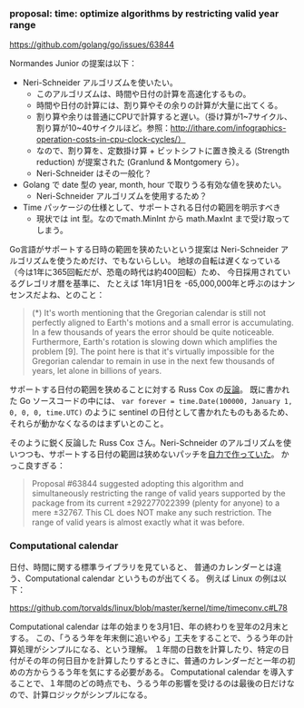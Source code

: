 ### proposal: time: optimize algorithms by restricting valid year range

https://github.com/golang/go/issues/63844

Normandes Junior の提案は以下：

* Neri-Schneider アルゴリズムを使いたい。
    * このアルゴリズムは、時間や日付の計算を高速化するもの。
    * 時間や日付の計算には、割り算やその余りの計算が大量に出てくる。
    * 割り算や余りは普通にCPUで計算すると遅い。（掛け算が1\~7サイクル、割り算が10\~40サイクルほど。参照：http://ithare.com/infographics-operation-costs-in-cpu-clock-cycles/）
    * なので、割り算を、定数掛け算 + ビットシフトに置き換える (Strength reduction) が提案された (Granlund & Montgomery ら）。
    * Neri-Schneider はその一般化？
* Golang で date 型の year, month, hour で取りうる有効な値を狭めたい。
    * Neri-Schneider アルゴリズムを使用するため？
* Time パッケージの仕様として、サポートされる日付の範囲を明示すべき
    * 現状では int 型。なのでmath.MinInt から math.MaxInt まで受け取ってしまう。

Go言語がサポートする日時の範囲を狭めたいという提案は Neri-Schneider アルゴリズムを使うためだけ、でもないらしい。
地球の自転は遅くなっている（今は1年に365回転だが、恐竜の時代は約400回転）ため、
今日採用されているグレゴリオ暦を基準に、
たとえば 1年1月1日を -65,000,000年と呼ぶのはナンセンスだよね、とのこと：

> (*) It's worth mentioning that the Gregorian calendar is still not perfectly aligned to Earth's motions and a small error is accumulating. In a few thousands of years the error should be quite noticeable. Furthermore, Earth's rotation is slowing down which amplifies the problem [9]. The point here is that it's virtually impossible for the Gregorian calendar to remain in use in the next few thousands of years, let alone in billions of years.

サポートする日付の範囲を狭めることに対する Russ Cox の[反論](https://github.com/golang/go/issues/63844#issuecomment-2117539025)。
既に書かれた Go ソースコードの中には、
`var forever = time.Date(100000, January 1, 0, 0, 0, time.UTC)` のように sentinel の日付として書かれたものもあるため、
それらが動かなくなるのはまずいとのこと。

そのように鋭く反論した Russ Cox さん。Neri-Schneider のアルゴリズムを使いつつも、サポートする日付の範囲は狭めないパッチを[自力で作っていた](https://github.com/golang/go/commit/c5de95076669ad2416aeec941912af723f2ccf78)。
かっこ良すぎる：

> Proposal #63844 suggested adopting this algorithm and simultaneously
> restricting the range of valid years supported by the package from its
> current ±292277022399 (plenty for anyone) to a mere ±32767.
> This CL does NOT make any such restriction. The range of valid years
> is almost exactly what it was before. 

### Computational calendar

日付、時間に関する標準ライブラリを見ていると、
普通のカレンダーとは違う、Computational calendar というものが出てくる。
例えば Linux の例は以下：

https://github.com/torvalds/linux/blob/master/kernel/time/timeconv.c#L78

Computational calendar は年の始まりを3月1日、年の終わりを翌年の2月末とする。
この、「うるう年を年末側に追いやる」工夫をすることで、うるう年の計算処理がシンプルになる、という理解。
１年間の日数を計算したり、特定の日付がその年の何日目かを計算したりするときに、普通のカレンダーだと一年の初めの方からうるう年を気にする必要がある。
Computational calendar を導入することで、１年間のどの時点でも、うるう年の影響を受けるのは最後の日だけなので、計算ロジックがシンプルになる。